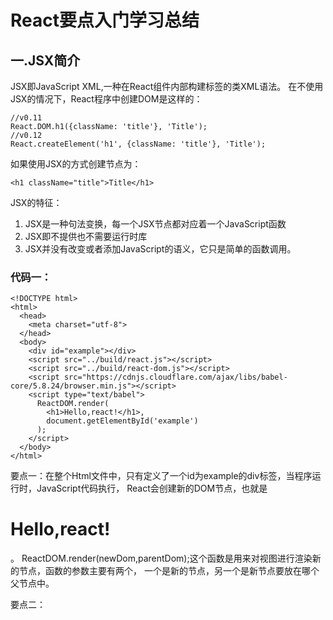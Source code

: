 # React要点入门学习总结

## 一.JSX简介

JSX即JavaScript XML,一种在React组件内部构建标签的类XML语法。
在不使用JSX的情况下，React程序中创建DOM是这样的：

    //v0.11
    React.DOM.h1({className: 'title'}, 'Title');
    //v0.12
    React.createElement('h1', {className: 'title'}, 'Title');

如果使用JSX的方式创建节点为：

    <h1 className="title">Title</h1>

JSX的特征：
1. JSX是一种句法变换，每一个JSX节点都对应着一个JavaScript函数
2. JSX即不提供也不需要运行时库
3. JSX并没有改变或者添加JavaScript的语义，它只是简单的函数调用。


### 代码一：

    <!DOCTYPE html>
    <html>
      <head>
        <meta charset="utf-8">
      </head>
      <body>
        <div id="example"></div>
        <script src="../build/react.js"></script>
        <script src="../build/react-dom.js"></script>
        <script src="https://cdnjs.cloudflare.com/ajax/libs/babel-core/5.8.24/browser.min.js"></script>
        <script type="text/babel">
          ReactDOM.render(
            <h1>Hello,react!</h1>,
            document.getElementById('example')
          );
        </script>
      </body>
    </html>

要点一：在整个Html文件中，只有定义了一个id为example的div标签，当程序运行时，JavaScript代码执行，
React会创建新的DOM节点，也就是<h1>Hello,react!</h1>。
ReactDOM.render(newDom,parentDom);这个函数是用来对视图进行渲染新的节点，函数的参数主要有两个，
一个是新的节点，另一个是新节点要放在哪个父节点中。

要点二：<script> 标签的 type 属性为 "text/babel" 。这是因为 React 独有的 JSX 语法，跟 
JavaScript 不兼容。凡是使用 JSX 的地方，都要加上 type="text/babel"

要点三：ReactDOM.render()方法中的第一个参数，也就是新的节点，只能有一个顶层的标签，然后里面嵌套多个子节点，
例如下面的写法就是不可行的：

    //Error
    ReactDOM.render(
      <p>Error</P>
      <h1>Hello,react!</h1>,
      document.getElementById('example')
    );


## 二.动态数值

### 代码二：

    <!DOCTYPE html>
    <html>
      <head>
        <meta charset="utf-8">
      </head>
      <body>
        <div id="example"></div>
        <script src="../build/react.js"></script>
        <script src="../build/react-dom.js"></script>
        <script src="https://cdnjs.cloudflare.com/ajax/libs/babel-core/5.8.24/browser.min.js"></script>
        <script type="text/babel">
          var names = ['lgy','Kb'];
          ReactDOM.render(
            <div>
            {
              names.map((name) => {
                return <div>Hello,{name} !</div>
              })
            }
            </div>,
            document.getElementById('example')
          );
        </script>
      </body>
    </html>

要点：通过在JavaScript中定义变量，可嵌入JSX中使用动态变量，使用的语法为：<div>Hello,{name} !</div>

### 代码三：

    <!DOCTYPE html>
    <html>
      <head>
        <meta charset="utf-8">
      </head>
      <body>
        <div id="example"></div>
        <script src="../build/react.js"></script>
        <script src="../build/react-dom.js"></script>
        <script src="https://cdnjs.cloudflare.com/ajax/libs/babel-core/5.8.24/browser.min.js"></script>
        <script type="text/babel">
          var arr = [
            <h1>Hello react</h1>,
            <h2>Hello Node</h2>
          ];
          ReactDOM.render(
            <div>{arr}</div>,
            document.getElementById('example')
          );
        </script>
      </body>
    </html>

要点：可以通过传入节点数组的方式，直接把数组给予新的节点，<div>{arr}</div>，JSX语法会根据数组的元素动态生成对应的子节点



## 三.组件构造使用

React的组件化模式是最大的亮点，组件中使用props或者state，当这两个变量改变时，相应的DOM表现也会有所改变，这主要原因是一个
组件是一个状态机，对于特定的输入，他总会返回一致的输出。

### 代码四：

    <!DOCTYPE html>
    <html>
      <head>
        <meta charset="utf-8">
      </head>
      <body>
        <div id="example"></div>
        <script src="../build/react.js"></script>
        <script src="../build/react-dom.js"></script>
        <script src="https://cdnjs.cloudflare.com/ajax/libs/babel-core/5.8.24/browser.min.js"></script>
        <script type="text/babel">
          console.log(React);
          class HelloMessage extends React.Component{
            render() {
              return <h1>Hello {this.props.name}</h1>;
            }
          }
          ReactDOM.render(
            <HelloMessage name="LGY" />,
            document.getElementById('example')
          );
        </script>
      </body>
    </html>

要点一： 构造一个组件的语法使用ES6的标准进行，通过继承React.Component,使用render() {...}进行渲染对应的标签和变量输出组件

要点二： 命名新构造的组件的第一个字母需要大写！！！

要点三： 使用构造好的组件，通过使用标签<HelloMessage name="LGY"/>，其中name是传递进去的参数，在内部用this.props.name进行
调用变量


## 四.组件的生命周期

### (1)组件的三个生命周期状态：

1.Mounting:已插入真实 DOM

2.Updating:正在被重新渲染

3.Unmounting:已移出真实 DOM

### (2)组件生命周期方法：

1.componentWillMount():改方法在完成首次渲染之前被调用。是在render方法调用前可以修改组件state的最后一次机会

2.componentDidMount():当render方法成功调用后，且DOM已经被渲染，可以在componentDidMount内部通过this.getDOMNode()方法访问到DOM节点

3.componentWillUpdate(object nextProps, object nextState):组件在收到新的props或者state进行渲染之前，这时调用该方法

4.componentDidUpdate(object prevProps, object prevState):这个方法可以让我们更新已经渲染好的DOM的机会

5.componentWillUnmount():当组件的生命结束时，这个方法就会被调用

### (3)两种特殊状态的处理函数

1.componentWillReceiveProps(object nextProps):已加载组件收到新的参数时调用

2.shouldComponentUpdate(object nextProps, object nextState):组件判断是否重新渲染时调用

## 五.数据流

### (1)Props: 

通过props可以把任意类型的数据传递给组件

    var tables = [{title: 'React'}]
    <TableList tables={tables} />

可以通过this.props.tables访问对应的属性，然绝对不能修改。一个组件绝对不可以自己修改自己的props!!!

### (2)PropsTypes: 

通过在组件中定义一个配置对象。组件初始化时，如果传递的属性和propsTypes不匹配，就会打印一个console.warn日志，
如果是可选的配置，就可以去掉isRequired。

### 代码五: 

    <!DOCTYPE html>
    <html>
    <head>
      <meta charset="utf-8">
    </head>
    <body>
      <div id="example"></div>
      <script src="../build/react.js"></script>
      <script src="../build/react-dom.js"></script>
      <script src="https://cdnjs.cloudflare.com/ajax/libs/babel-core/5.8.24/browser.min.js"></script>
      <script type="text/babel">
        class MyTitle extends React.Component{
          render() {
            return <h1>{this.props.title}</h1>;
          }
        }
        MyTitle.propTypes = {
          title: React.PropTypes.string.isRequired
        }
        //设置默认属性
        MyTitle.defaultProps = {
          title: "lgy"
        }
        var data = 'KB';
        ReactDOM.render(
          <MyTitle title={data}/>,
          document.getElementById('example')
        );
      </script>
    </body>
    </html>

要点: 示例中定义了一个组件MyTitle，其中使用propTyps对组件的属性类型进行匹配，defaultProps对组件的属性类型设置默认值。


### 代码六: 

    <!DOCTYPE html>
    <html>
      <head>
        <meta charset="utf-8">
      </head>
      <body>
        <div id="example"></div>
        <script src="../build/react.js"></script>
        <script src="../build/react-dom.js"></script>
        <script src="https://cdnjs.cloudflare.com/ajax/libs/babel-core/5.8.24/browser.min.js"></script>
        <script type="text/babel">
          class NodeList extends React.Component{
            render() {
              return (
                <ol>
                {
                  React.Children.map(this.props.children,(child) => {
                    return <li>{child}</li>;
                  })
                }
                </ol>
              );
            }
          }
          ReactDOM.render(
            <NodeList>
              <span>Hello!</span>
              <p>LGY</p>
            </NodeList>,
            document.getElementById('example')
          );
        </script>
      </body>
    </html>

要点: 通过this.props.children来获取组件的子节点

### (3)State

每个React组件都可以拥有自己的state，state与props的区别在于前者只存在于组件的内部中，this.props 
表示那些一旦定义，就不再改变的特性，而 this.state 是会随着用户互动而产生变化的特性。state可以确定
视图的状态。

### 代码七:

    <!DOCTYPE html>
    <html>
    <head>
      <meta charset="utf-8">
    </head>
    <body>
      <div id="example"></div>
      <script src="../build/react.js"></script>
      <script src="../build/react-dom.js"></script>
      <script src="https://cdnjs.cloudflare.com/ajax/libs/babel-core/5.8.24/browser.min.js"></script>
      <script type="text/babel">
        class LikeButton extends React.Component {
          constructor(props) {
            super(props);
            console.log(this);
            this.state = {liked: false};
          }
          handleClick(event) {
            console.log(this);
            this.setState({liked: !this.state.liked});
          };
          render() {
            var text = this.state.liked ? 'like' : 'haven\' t liked';
            return(
              <div>
                <input
                  type="button" 
                  value="Click to toggle." 
                  onClick={this.handleClick.bind(this)}
                />
                <p>You {text} this.</p>
              </div>
            );
          }
        }
        ReactDOM.render(
          <LikeButton />,
          document.getElementById('example')
        );
      </script>
    </body>
    </html>

要点：组件LikeButton通过constructor构造函数进行初始化状态，this.state = {liked: false} 把liked的状态设置为false,
然后通过handleClick绑定this,当用户点击按钮时，改变liked变量的状态，这时视图也会随着一起改变。

## 六.DOM操作

组件并不是真实的 DOM 节点，而是存在于内存之中的一种数据结构，叫做虚拟 DOM （virtual DOM）。只有当它
插入文档以后，才会变成真实的 DOM 。根据 React 的设计，所有的 DOM 变动，都先在虚拟 DOM 上发生，然后
再将实际发生变动的部分，反映在真实 DOM上，这种算法叫做 DOM diff ，它可以极大提高网页的性能表现。

### 代码八：

    <!DOCTYPE html>
    <html>
    <head>
      <meta charset="utf-8">
    </head>
    <body>
      <div id="example"></div>
      <script src="../build/react.js"></script>
      <script src="../build/react-dom.js"></script>
      <script src="https://cdnjs.cloudflare.com/ajax/libs/babel-core/5.8.24/browser.min.js"></script>
      <script type="text/babel">
        var MyComponent = React.createClass({
        handleClick: function() {
          if (this.myTextInput !== null) {
            this.refs.myText.focus();
          }
        },
      render: function() {
          return (
            <div>
              <input type="text" ref="myText" />
              <input
                type="button"
                value="Focus the text input"
                onClick={this.handleClick}
              />
            </div>
          );
        }
      });
      ReactDOM.render(
        <MyComponent />,
        document.getElementById('example')
      );
      </script>
    </body>
    </html>

要点：组件 MyComponent 的子节点有一个文本输入框，用于获取用户的输入。这时就必须获取真实的 DOM 节点，虚拟 DOM 是拿不到用户
输入的。为了做到这一点，文本输入框必须有一个 ref 属性，然后 this.refs.[refName] 就会返回这个真实的 DOM 节点。需要注意的
是，由于 this.refs.[refName] 属性获取的是真实 DOM ，所以必须等到虚拟 DOM 插入文档以后，才能使用这个属性，否则会报错。上
面代码中，通过为组件指定 Click 事件的回调函数，确保了只有等到真实 DOM 发生 Click 事件之后，才会读取 this.refs.[refName] 
属性。


## 七.表单

### 代码九：

    <!DOCTYPE html>
    <html>
    <head>
      <meta charset="utf-8">
    </head>
    <body>
      <div id="example"></div>
      <script src="../build/react.js"></script>
      <script src="../build/react-dom.js"></script>
      <script src="https://cdnjs.cloudflare.com/ajax/libs/babel-core/5.8.24/browser.min.js"></script>
      <script type="text/babel">
        class Input extends React.Component {
          constructor(props) {
            super(props);
            this.state = {value:'Hello!'}
          }
          handleChange(event) {
            this.setState({value:event.target.value});
          }
          render() {
            var value = this.state.value;
            return (
              <div>
                <input type="text" value={value} onChange={this.handleChange.bind(this)}/>
                <p>{value}</p>
              </div>
            );
          }
        }
        ReactDOM.render(
          <Input/>,
          document.getElementById("example")
        );
      </script>
    </body>
    </html>

要点：文本输入框的值，不能用 this.props.value 读取，而要定义一个 onChange 事件的回调函数，通过
 event.target.value 读取用户输入的值。textarea 元素、select元素、radio元素都属于这种情况




## 八.网络请求

### 代码十:

    <!DOCTYPE html>
    <html>
    <head>
      <meta charset="utf-8">
    </head>
    <body>
      <div id="example"></div>
      <script src="../build/react.js"></script>
      <script src="../build/react-dom.js"></script>
      <script src="../node_modules/jquery/dist/jquery.min.js"></script>
      <script src="https://cdnjs.cloudflare.com/ajax/libs/babel-core/5.8.24/browser.min.js"></script>
      <script type="text/babel">
        function get(source,callback) {
          var request = new Request(source);
          fetch(request)
          .then(res => res.json())
          .then(arr => callback(arr[0])) 
        }
        class UserGist extends React.Component {
          constructor(props) {
            super(props);
            this.state = {username: '',lastGistUrl: ''};
          }
          componentDidMount() {
            var usr = get(this.props.source,(usr) => {
              this.setState({
                username: usr.owner.login,
                lastGistUrl: usr.html_url
              });
            });
          }
        render() {
          var value = this.state.value;
          return (
            <div>
              {this.state.username}'s last gist is
              <a href={this.state.lastGistUrl}>here</a>.
            </div>
          );
        } 
      }
      ReactDOM.render(
        <UserGist source="https://api.github.com/users/octocat/gists" />,
        document.getElementById("example")
      );
      </script>
    </body>
    </html>

要点：该实例代码使用了Fetch API来进行数据获取，Fetch API的具体如何使用在接下来的博客文章会介绍。









